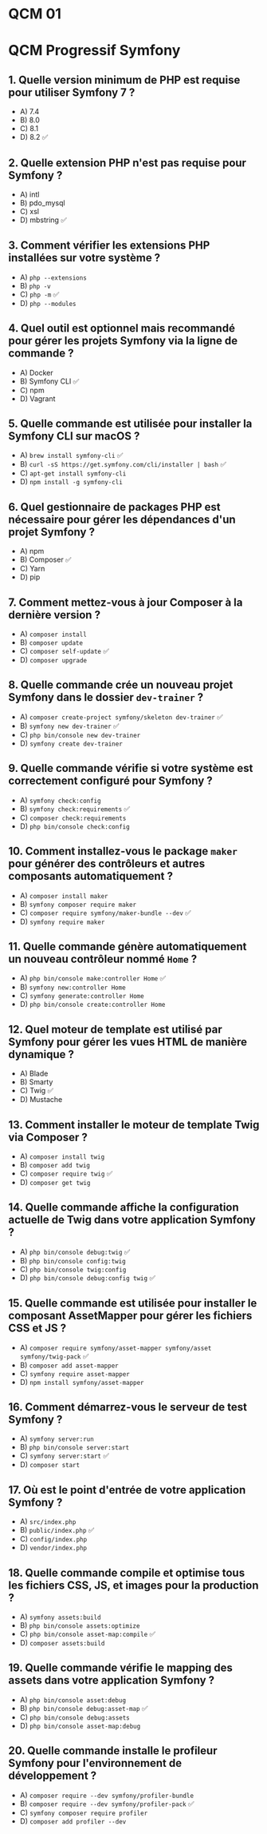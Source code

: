 # QCM 01

# QCM Progressif Symfony

## 1. Quelle version minimum de PHP est requise pour utiliser Symfony 7 ?
- A) 7.4
- B) 8.0
- C) 8.1
- D) 8.2  ✅

## 2. Quelle extension PHP n'est **pas** requise pour Symfony ?
- A) intl
- B) pdo_mysql
- C) xsl
- D) mbstring ✅

## 3. Comment vérifier les extensions PHP installées sur votre système ?
- A) `php --extensions`
- B) `php -v`
- C) `php -m` ✅
- D) `php --modules`

## 4. Quel outil est optionnel mais recommandé pour gérer les projets Symfony via la ligne de commande ?
- A) Docker
- B) Symfony CLI ✅
- C) npm
- D) Vagrant

## 5. Quelle commande est utilisée pour installer la Symfony CLI sur macOS ?
- A) `brew install symfony-cli` ✅
- B) `curl -sS https://get.symfony.com/cli/installer | bash` ✅
- C) `apt-get install symfony-cli`
- D) `npm install -g symfony-cli`

## 6. Quel gestionnaire de packages PHP est nécessaire pour gérer les dépendances d'un projet Symfony ?
- A) npm
- B) Composer ✅
- C) Yarn
- D) pip

## 7. Comment mettez-vous à jour Composer à la dernière version ?
- A) `composer install`
- B) `composer update`
- C) `composer self-update` ✅
- D) `composer upgrade`

## 8. Quelle commande crée un nouveau projet Symfony dans le dossier `dev-trainer` ?
- A) `composer create-project symfony/skeleton dev-trainer` ✅
- B) `symfony new dev-trainer` ✅
- C) `php bin/console new dev-trainer`
- D) `symfony create dev-trainer`

## 9. Quelle commande vérifie si votre système est correctement configuré pour Symfony ?
- A) `symfony check:config`
- B) `symfony check:requirements` ✅
- C) `composer check:requirements`
- D) `php bin/console check:config`

## 10. Comment installez-vous le package `maker` pour générer des contrôleurs et autres composants automatiquement ?
- A) `composer install maker`
- B) `symfony composer require maker`
- C) `composer require symfony/maker-bundle --dev` ✅
- D) `symfony require maker`

## 11. Quelle commande génère automatiquement un nouveau contrôleur nommé `Home` ?
- A) `php bin/console make:controller Home` ✅
- B) `symfony new:controller Home`
- C) `symfony generate:controller Home`
- D) `php bin/console create:controller Home`

## 12. Quel moteur de template est utilisé par Symfony pour gérer les vues HTML de manière dynamique ?
- A) Blade
- B) Smarty
- C) Twig ✅
- D) Mustache

## 13. Comment installer le moteur de template Twig via Composer ?
- A) `composer install twig`
- B) `composer add twig`
- C) `composer require twig` ✅
- D) `composer get twig`

## 14. Quelle commande affiche la configuration actuelle de Twig dans votre application Symfony ?
- A) `php bin/console debug:twig`  ✅
- B) `php bin/console config:twig`
- C) `php bin/console twig:config`
- D) `php bin/console debug:config twig` ✅

## 15. Quelle commande est utilisée pour installer le composant AssetMapper pour gérer les fichiers CSS et JS ?
- A) `composer require symfony/asset-mapper symfony/asset symfony/twig-pack` ✅
- B) `composer add asset-mapper`
- C) `symfony require asset-mapper` 
- D) `npm install symfony/asset-mapper`

## 16. Comment démarrez-vous le serveur de test Symfony ?
- A) `symfony server:run`
- B) `php bin/console server:start`
- C) `symfony server:start` ✅
- D) `composer start`

## 17. Où est le point d'entrée de votre application Symfony ?
- A) `src/index.php`
- B) `public/index.php` ✅
- C) `config/index.php`
- D) `vendor/index.php`

## 18. Quelle commande compile et optimise tous les fichiers CSS, JS, et images pour la production ?
- A) `symfony assets:build`
- B) `php bin/console assets:optimize`
- C) `php bin/console asset-map:compile` ✅
- D) `composer assets:build`

## 19. Quelle commande vérifie le mapping des assets dans votre application Symfony ?
- A) `php bin/console asset:debug`
- B) `php bin/console debug:asset-map` ✅
- C) `php bin/console debug:assets`
- D) `php bin/console asset-map:debug`

## 20. Quelle commande installe le profileur Symfony pour l'environnement de développement ?
- A) `composer require --dev symfony/profiler-bundle`
- B) `composer require --dev symfony/profiler-pack` ✅
- C) `symfony composer require profiler`
- D) `composer add profiler --dev`
